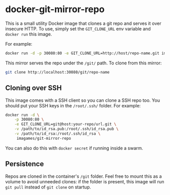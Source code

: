 # docker-git-mirror-repo

This is a small utility Docker image that clones a git repo and serves it over insecure HTTP.
To use, simply set the `GIT_CLONE_URL` env variable and `docker run` this image.

For example:

```bash
docker run -d -p 30080:80 -e GIT_CLONE_URL=http://host/repo-name.git imagames/git-mirror-repo
```

This mirror serves the repo under the `/git/` path. To clone from this mirror:

```bash
git clone http://localhost:30080/git/repo-name
```

## Cloning over SSH

This image comes with a SSH client so you can clone a SSH repo too. You should put your SSH keys in the `/root/.ssh/` folder. For example:

```bash
docker run -d \
    -p 30080:80 \
    -e GIT_CLONE_URL=git@host:your-repo/url.git \
    -v /path/to/id_rsa.pub:/root/.ssh/id_rsa.pub \
    -v /path/to/id_rsa:/root/.ssh/id_rsa \
     imagames/git-mirror-repo
```

You can also do this with `docker secret` if running inside a swarm.

## Persistence

Repos are cloned in the container's `/git` folder. Feel free to mount this as a volume to avoid unneeded clones: if the folder is present, this image will run `git pull` instead of `git clone` on startup.